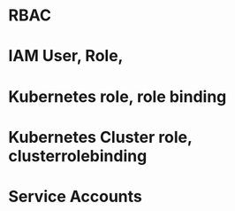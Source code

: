 # RBAC

# IAM User, Role,

# Kubernetes role, role binding

# Kubernetes Cluster role, clusterrolebinding

# Service Accounts
